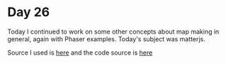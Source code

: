 # Day 26

Today I continued to work on some other concepts about map making in general, again with Phaser examples. Today's subject was matterjs.

Source I used is [here](https://itnext.io/modular-game-worlds-in-phaser-3-tilemaps-4-meet-matter-js-abf4dfa65ca1) and the code source is [here](https://github.com/mikewesthad/phaser-3-tilemap-blog-posts/tree/master/examples/post-4)
